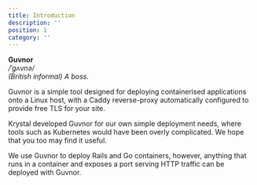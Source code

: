 ```yaml
---
title: Introduction
description: ''
position: 1
category: ''
---
```


**Guvnor**  
*/ˈɡʌvnə/*  
*(British informal) A boss.*

Guvnor is a simple tool designed for deploying containerised applications onto a Linux host, with a Caddy reverse-proxy automatically configured to provide free TLS for your site.

Krystal developed Guvnor for our own simple deployment needs, where tools such as Kubernetes would have been overly complicated. We hope that you too may find it useful.

We use Guvnor to deploy Rails and Go containers, however, anything that runs in a container and exposes a port serving HTTP traffic can be deployed with Guvnor.
